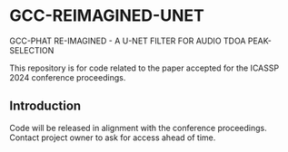 # GCC-REIMAGINED-UNET
GCC-PHAT RE-IMAGINED - A U-NET FILTER FOR AUDIO TDOA PEAK-SELECTION

This repository is for code related to the paper accepted for the ICASSP 2024 conference proceedings.

## Introduction
Code will be released in alignment with the conference proceedings.
Contact project owner to ask for access ahead of time.
